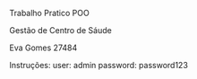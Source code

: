 Trabalho Pratico POO


Gestão de Centro de Sáude


Eva Gomes 27484


Instruções:
user: admin
password: password123
